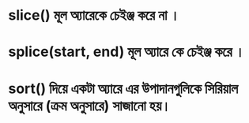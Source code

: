 # slice() মূল অ্যারেকে চেইঞ্জ করে না ।

# splice(start, end) মূল অ্যারে কে চেইঞ্জ করে ।

# sort() দিয়ে একটা অ্যারে এর উপাদানগুলিকে সিরিয়াল অনুসারে (ক্রম অনুসারে) সাজানো হয়।
